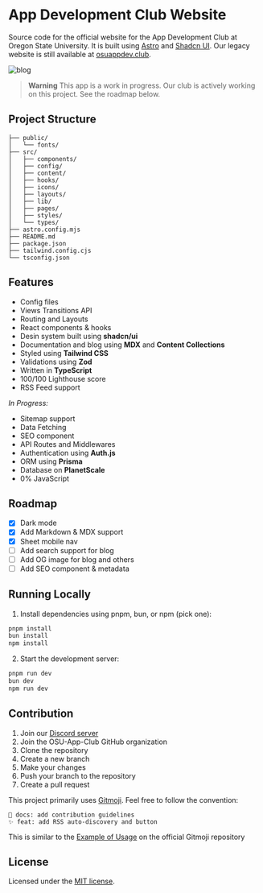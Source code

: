 # App Development Club Website

Source code for the official website for the App Development Club at Oregon State University. It is built using [Astro](https://astro.build) and [Shadcn UI](https://ui.shadcn.com/). Our legacy website is still available at [osuappdev.club](https://www.osuappdev.club/).

![blog](public/preview.png)

> **Warning**
> This app is a work in progress. Our club is actively working on this project.
> See the roadmap below.

## Project Structure

```
├── public/
│   └── fonts/
├── src/
│   ├── components/
│   ├── config/
│   ├── content/
│   ├── hooks/
│   ├── icons/
│   ├── layouts/
│   ├── lib/
│   ├── pages/
│   ├── styles/
│   └── types/
├── astro.config.mjs
├── README.md
├── package.json
├── tailwind.config.cjs
└── tsconfig.json
```

## Features

- Config files
- Views Transitions API
- Routing and Layouts
- React components & hooks
- Desin system built using **shadcn/ui**
- Documentation and blog using **MDX** and **Content Collections**
- Styled using **Tailwind CSS**
- Validations using **Zod**
- Written in **TypeScript**
- 100/100 Lighthouse score
- RSS Feed support

_In Progress:_

- Sitemap support
- Data Fetching
- SEO component
- API Routes and Middlewares
- Authentication using **Auth.js**
- ORM using **Prisma**
- Database on **PlanetScale**
- 0% JavaScript

## Roadmap

- [x] Dark mode
- [x] Add Markdown & MDX support
- [x] Sheet mobile nav
- [ ] Add search support for blog
- [ ] Add OG image for blog and others
- [ ] Add SEO component & metadata

## Running Locally

1. Install dependencies using pnpm, bun, or npm (pick one):

```sh
pnpm install
bun install
npm install
```

2. Start the development server:

```sh
pnpm run dev
bun dev
npm run dev
```

## Contribution

1. Join our [Discord server](https://discord.gg/eae2rdQDPA)
2. Join the OSU-App-Club GitHub organization
3. Clone the repository
4. Create a new branch
5. Make your changes
6. Push your branch to the repository
7. Create a pull request

This project primarily uses [Gitmoji](https://gitmoji.dev). Feel free to follow the convention:

```text
📝 docs: add contribution guidelines
✨ feat: add RSS auto-discovery and button
```

This is similar to the [Example of Usage](https://github.com/carloscuesta/gitmoji?tab=readme-ov-file#example-of-usage) on the official Gitmoji repository

## License

Licensed under the [MIT license](/LICENCE.md).
